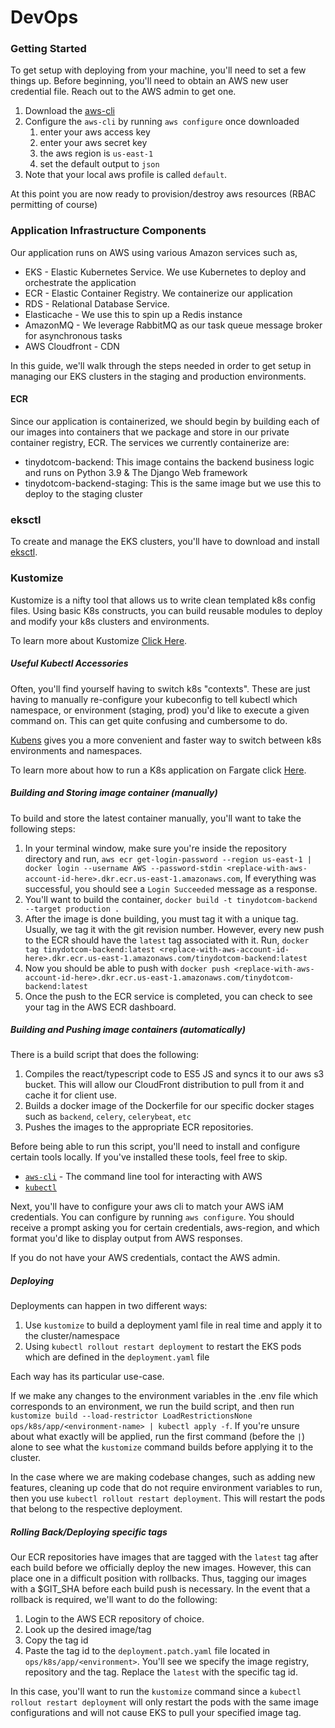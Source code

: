 # DevOps

### Getting Started

To get setup with deploying from your machine, you'll need to set a few things
up. Before beginning, you'll need to obtain an AWS new user credential file. Reach out
to the AWS admin to get one.

1. Download the [aws-cli](https://docs.aws.amazon.com/cli/latest/userguide/cli-chap-install.html)
2. Configure the `aws-cli` by running `aws configure` once downloaded
   1. enter your aws access key
   2. enter your aws secret key
   3. the aws region is `us-east-1`
   4. set the default output to `json`
3. Note that your local aws profile is called `default`.

At this point you are now ready to provision/destroy aws resources (RBAC permitting of course)

### Application Infrastructure Components

Our application runs on AWS using various Amazon services such as,

* EKS - Elastic Kubernetes Service. We use Kubernetes to deploy and orchestrate the application
* ECR - Elastic Container Registry. We containerize our application
* RDS - Relational Database Service. 
* Elasticache - We use this to spin up a Redis instance
* AmazonMQ - We leverage RabbitMQ as our task queue message broker for asynchronous tasks
* AWS Cloudfront - CDN

In this guide, we'll walk through the steps needed in order to get setup in managing our EKS clusters
in the staging and production environments.

#### ECR

Since our application is containerized, we should begin by building each of our images into 
containers that we package and store in our private container registry, ECR. The services we 
currently containerize are:

* tinydotcom-backend: This image contains the backend business logic and runs on Python 3.9 
& The Django Web framework
* tinydotcom-backend-staging: This is the same image but we use this to deploy to the staging cluster

### eksctl
To create and manage the EKS clusters, you'll have to download and install [eksctl](https://eksctl.io/introduction/#installation).

### Kustomize

Kustomize is a nifty tool that allows us to write clean templated k8s config files. Using basic K8s constructs, you can
build reusable modules to deploy and modify your k8s clusters and environments.

To learn more about Kustomize [Click Here](https://github.com/kubernetes-sigs/kustomize).

##### Useful Kubectl Accessories
Often, you'll find yourself having to switch k8s "contexts". These are just having to manually re-configure your kubeconfig
to tell kubectl which namespace, or environment (staging, prod) you'd like to execute a given command on. This can get quite
confusing and cumbersome to do.

[Kubens](https://github.com/ahmetb/kubectx) gives you a more convenient and faster way to switch between k8s environments
and namespaces.

To learn more about how to run a K8s application on Fargate click [Here](https://www.learnaws.org/2019/12/16/running-eks-on-aws-fargate/).

##### Building and Storing image container (manually)
To build and store the latest container manually, you'll want to take the following steps:
1. In your terminal window, make sure you're inside the repository directory 
and run, `aws ecr get-login-password --region us-east-1 | docker login --username AWS --password-stdin <replace-with-aws-account-id-here>.dkr.ecr.us-east-1.amazonaws.com`,
If everything was successful, you should see a `Login Succeeded` message as a response.
2. You'll want to build the container, `docker build -t tinydotcom-backend --target production .`
3. After the image is done building, you must tag it with a unique tag. Usually, we tag it with the git revision number.
However, every new push to the ECR should have the `latest` tag associated with it. Run,
`docker tag tinydotcom-backend:latest <replace-with-aws-account-id-here>.dkr.ecr.us-east-1.amazonaws.com/tinydotcom-backend:latest`
4. Now you should be able to push with `docker push <replace-with-aws-account-id-here>.dkr.ecr.us-east-1.amazonaws.com/tinydotcom-backend:latest`
5. Once the push to the ECR service is completed, you can check to see your tag in the AWS ECR dashboard.

##### Building and Pushing image containers (automatically)
There is a build script that does the following:

1. Compiles the react/typescript code to ES5 JS and syncs it to our aws s3 bucket.
This will allow our CloudFront distribution to pull from it and cache it for client use.
2. Builds a docker image of the Dockerfile for our specific docker stages such as `backend`, `celery`, `celerybeat`, `etc`
3. Pushes the images to the appropriate ECR repositories.

Before being able to run this script, you'll need to install and configure certain tools locally. If you've installed these tools,
feel free to skip.
* [`aws-cli`](https://formulae.brew.sh/formula/awscli) - The command line tool for interacting with AWS
* [`kubectl`](https://kubernetes.io/docs/tasks/tools/install-kubectl-macos/#install-with-homebrew-on-macos)

Next, you'll have to configure your aws cli to match your AWS iAM credentials. You can configure
by running `aws configure`. You should receive a prompt asking you for certain credentials, aws-region, and which format 
you'd like to display output from AWS responses.

If you do not have your AWS credentials, contact the AWS admin.

##### Deploying
Deployments can happen in two different ways:

1. Use `kustomize` to build a deployment yaml file in real time and apply it to the cluster/namespace
2. Using `kubectl rollout restart deployment` to restart the EKS pods which are defined in the `deployment.yaml` file

Each way has its particular use-case.

If we make any changes to the environment variables in the .env file which corresponds to an environment, we run the build script,
and then run `kustomize build --load-restrictor LoadRestrictionsNone ops/k8s/app/<environment-name> | kubectl apply -f`.
If you're unsure about what exactly will be applied, run the first command (before the `|`) alone to see what the `kustomize`
command builds before applying it to the cluster.

In the case where we are making codebase changes, such as adding new features, cleaning up code that do not require environment
variables to run, then you use `kubectl rollout restart deployment`. This will restart the pods that belong to the respective deployment.

##### Rolling Back/Deploying specific tags
Our ECR repositories have images that are tagged with the `latest` tag after each build before we officially deploy the new 
images. However, this can place one in a difficult position with rollbacks. Thus, tagging our images with a $GIT_SHA before each
build push is necessary. In the event that a rollback is required, we'll want to do the following:

1. Login to the AWS ECR repository of choice.
2. Look up the desired image/tag
3. Copy the tag id
4. Paste the tag id to the `deployment.patch.yaml` file located in `ops/k8s/app/<environment>`. You'll see
we specify the image registry, repository and the tag. Replace the `latest` with the specific tag id.

In this case, you'll want to run the `kustomize` command since a `kubectl rollout restart deployment` will only restart the 
pods with the same image configurations and will not cause EKS to pull your specified image tag.
